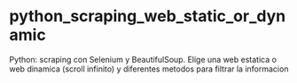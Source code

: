 # python_scraping_web_static_or_dynamic
Python: scraping con Selenium y BeautifulSoup.  Elige una web estatica o web dinamica (scroll infinito) y diferentes metodos para filtrar la informacion
